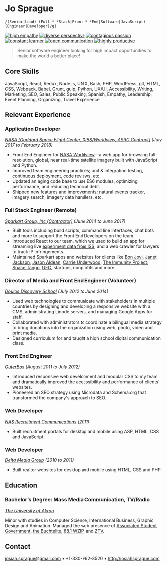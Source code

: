 # Jo Sprague

```
/(Senior|Lead) (Full *-*Stack|Front *-*End|Software|JavaScript) (Engineer|Developer)/gi
```

[![high empathy](https://img.shields.io/badge/empathy-high-brightgreen.svg?style=flat-square)](empathy.md)
[![diverse perspective](https://img.shields.io/badge/perspective-diverse-brightgreen.svg?style=flat-square)](perspective.md)
[![contagious passion](https://img.shields.io/badge/passion-contagious-brightgreen.svg?style=flat-square)](passion.md)
[![constant learner](https://img.shields.io/badge/learning-constantly-brightgreen.svg?style=flat-square)](learning.md)
[![open communication](https://img.shields.io/badge/communication-open-brightgreen.svg?style=flat-square)](communication.md)
[![highly productive](https://img.shields.io/badge/productivity-high-brightgreen.svg?style=flat-square)](productivity.md)

> Senior software engineer looking for high impact opportunities to make the world a better place!

## Core Skills

JavaScript, React, Redux, Node.js, UNIX, Bash, PHP, WordPress, git, HTML, CSS, Webpack, Babel, Grunt, gulp, Python, UX/UI, Accessibility, Writing, Marketing, SEO, Sales, Public Speaking, Spanish, Empathy, Leadership, Event Planning, Organizing, Travel Experience

## Relevant Experience

### Application Developer
_[NASA [Goddard Space Flight Center, GIBS/Worldview, ASRC Contract]](https://www.nasa.gov/goddard) (July 2017 to February 2018)_

- Front End Engineer for [NASA Worldview](https://github.com/nasa-gibs/worldview)—a web app for browsing full-resolution, global, near real-time satellite imagery built with JavaScript and Python.
- Improved team engineering practices; unit & integration testing, continuous deployment, code reviews, etc.
- Updated an aging code base to use ES6 modules, optimizing performance, and reducing technical debt.
- Shipped new features and improvements; natural events tracker, imagery search, imagery data handlers, etc.
 
 ### Full Stack Engineer (Remote)
 _[Sparkart Group, Inc [Contractor]](http://www.sparkart.com/) (June 2014 to June 2017)_

- Built tools including build scripts, command line interfaces, chat bots and more to support the Front End Developers on the team.
- Introduced React to our team, which we used to build an app for streaming live [experiment data from ISS](http://www.spacetango.com/), and a web crawler for lawyers to track IP infringements.
- Maintained Sparkart apps and websites for clients like [Bon Jovi](http://bonjovi.com/), [Janet Jackson](https://www.janetjackson.com/), [Jason Aldean](https://www.jasonaldean.com/), [Carrie Underwood](https://www.carrieunderwood.fm/), [The Immunity Project](http://www.immunityproject.org/), [Space Tango](http://www.spacetango.com), [UFC](https://www.ufcfightclub.com/), startups, nonprofits and more.
  
### Director of Media and Front End Engineer (Volunteer)
_[Doulos Discovery School](http://www.jarabacoard.com/es/servicios/item/doulos-discovery-school) (July 2012 to June 2014)_

- Used web technologies to communicate with stakeholders in multiple countries by designing and developing a responsive website with a CMS, administrating Linode servers, and managing Google Apps for staff.
- Collaborated with administrators to coordinate a bilingual media strategy to bring donations into the organization using web, photo, video and print media.
- Designed curriculum for and taught a high school digital communication class.
  
### Front End Engineer
_[OuterBox](https://www.outerboxdesign.com/) (August 2011 to July 2012)_

- Introduced responsive web development and modular CSS to my team and dramatically improved the accessibility and performance of clients' websites.
- Pioneered an SEO strategy using Microdata and Schema.org that transformed the company's approach to SEO.
  
### Web Developer
_[NAS Recruitment Communications](http://www.nasrecruitment.com/) (2011)_

- Built recruitment portals for desktop and mobile using ASP, HTML, CSS and JavaScript.

### Web Developer
_[Delta Media Group](https://www.deltamediagroup.com/) (2010 to 2011)_

- Built realtor websites for desktop and mobile using HTML, CSS and PHP.

## Education

### Bachelor’s Degree: Mass Media Communication, TV/Radio
_[The University of Akron](http://www.uakron.edu/)_

Minor with studies in Computer Science, International Business, Graphic Design and Animation. Managed the web presence of [Associated Student Government](http://uakronstudentlife.orgsync.com/org/usg/), [the Buchtelite](https://buchtelite.com/), [88.1 WZIP](http://www.wzip.fm/), and [ZTV](https://ztv.uakron.edu/).

## Contact

<josiah.sprague@gmail.com> • +1-330-962-3520 • <http://josiahsprague.com>
